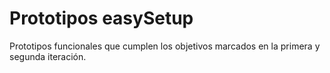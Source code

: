 # Prototipos easySetup
 
Prototipos funcionales que cumplen los objetivos marcados en la primera y segunda iteración.